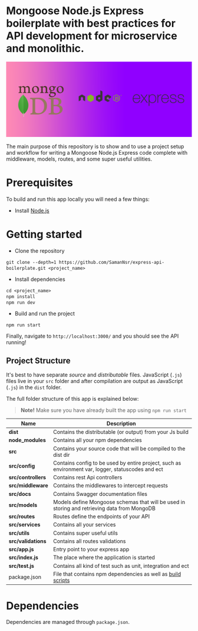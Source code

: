 # Mongoose Node.js Express boilerplate with best practices for API development for microservice and monolithic.

![image](banner.png)

The main purpose of this repository is to show and to use a project setup and workflow for writing a Mongoose Node.js Express code complete with middleware, models, routes, and some super useful utilities.

# Prerequisites

To build and run this app locally you will need a few things:

- Install [Node.js](https://nodejs.org/en/)

# Getting started

- Clone the repository

```
git clone --depth=1 https://github.com/SamanNsr/express-api-boilerplate.git <project_name>
```

- Install dependencies

```
cd <project_name>
npm install
npm run dev
```

- Build and run the project

```
npm run start
```

Finally, navigate to `http://localhost:3000/` and you should see the API running!

## Project Structure

It's best to have separate _source_ and _distributable_ files. JavaScript (`.js`) files live in your `src` folder and after compilation are output as JavaScript (`.js`) in the `dist` folder.

The full folder structure of this app is explained below:

> **Note!** Make sure you have already built the app using `npm run start`

| Name               | Description                                                                                                                                                   |
| ------------------ | ------------------------------------------------------------------------------------------------------------------------------------------------------------- |
| **dist**           | Contains the distributable (or output) from your Js build                                                                                                     |
| **node_modules**   | Contains all your npm dependencies                                                                                                                            |
| **src**            | Contains your source code that will be compiled to the dist dir                                                                                               |
| **src/config**     | Contains config to be used by entire project, such as environment var, logger, statuscodes and ect                                                            |
| **src/controllers**| Contains rest Api controllers                                                                                                                                 |
| **src/middleware** | Contains the middlewares to intercept requests                                                                                                                |
| **src/docs**       | Contains Swagger documentation files                                                                                                                          |
| **src/models**     | Models define Mongoose schemas that will be used in storing and retrieving data from MongoDB                                                                  |
| **src/routes**     | Routes define the endpoints of your API                                                                                                                       |
| **src/services**   | Contains all your services                                                                                                                                    |
| **src/utils**      | Contains super useful utils                                                                                                                                   |
| **src/validations**| Contains all routes validations                                                                                                                               |
| **src/app.js**     | Entry point to your express app                                                                                                                               |
| **src/index.js**   | The place where the application is started                                                                                                                    |
| **src/test.js**    | Contains all kind of test such as unit, integration and ect                                                                                                   |
| package.json       | File that contains npm dependencies as well as [build scripts](#what-if-a-library-isnt-on-definitelytyped)                                                    |
# Dependencies

Dependencies are managed through `package.json`.
